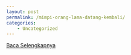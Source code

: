 ```yaml
---
layout: post
permalink: /mimpi-orang-lama-datang-kembali/
categories:
    - Uncategorized
---
```


[Baca Selengkapnya](/04)